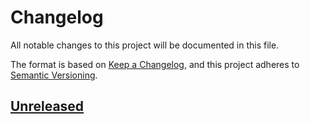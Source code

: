 # Changelog

All notable changes to this project will be documented in this file.

The format is based on [Keep a Changelog](https://keepachangelog.com/en/1.0.0/),
and this project adheres to [Semantic Versioning](https://semver.org/spec/v2.0.0.html).

## [Unreleased]



[Unreleased]: https://github.com/AdrianInsua/neo4j-dashboard/compare/commits?targetBranch=refs/heads/develop
